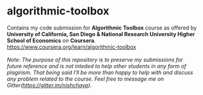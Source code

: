 # algorithmic-toolbox
Contains my code submission for <b>Algorithmic Toolbox</b> course as offered by <b>University of California, San Diego &amp; National Research University Higher School of Economics</b> on <b>Coursera</b>.</br>
https://www.coursera.org/learn/algorithmic-toolbox</br></br>
<i>Note: The purpose of this repository is to preserve my submissions for future reference and is not inteded to help other students in any form of plagirism. That being said I'll be more than happy to help with and discuss any problem related to the course.
Feel free to message me on Gitter(https://gitter.im/nishchayp).</i>
